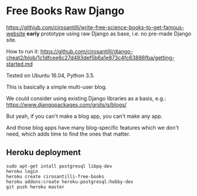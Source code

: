 # Free Books Raw Django

<https://githiub.com/cirosantilli/write-free-science-books-to-get-famous-website> **early** prototype using raw Django as base, i.e. no pre-made Django site.

How to run it: <https://github.com/cirosantilli/django-cheat2/blob/1c1dfcee6c27d483def5b6a1e873c4fc63886fba/getting-started.md>

Tested on Ubuntu 16.04, Python 3.5.

This is basically a simple multi-user blog.

We could consider using existing Django libraries as a basis, e.g.: <https://www.djangopackages.com/grids/g/blogs/>

But yeah, if you can't make a blog app, you can't make any app.

And those blog apps have many blog-specific features which we don't need, which adds time to find the ones that matter.

## Heroku deployment

    sudo apt-get intall postgresql libpq-dev
    heroku login
    heroku create cirosantilli-free-books
    heroku addons:create heroku-postgresql:hobby-dev
    git push heroku master
